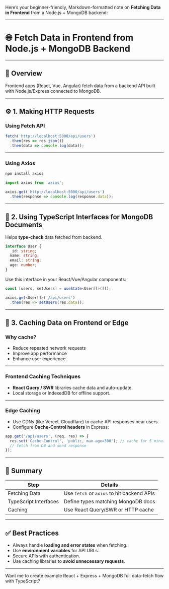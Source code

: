 Here’s your beginner-friendly, Markdown-formatted note on **Fetching Data in Frontend** from a Node.js + MongoDB backend:

---

# 🌐 Fetch Data in Frontend from Node.js + MongoDB Backend

---

## 🧾 Overview

Frontend apps (React, Vue, Angular) fetch data from a backend API built with Node.js/Express connected to MongoDB.

---

## ⚙️ 1. Making HTTP Requests

### Using **Fetch API**

```js
fetch('http://localhost:5000/api/users')
  .then(res => res.json())
  .then(data => console.log(data));
```

---

### Using **Axios**

```bash
npm install axios
```

```js
import axios from 'axios';

axios.get('http://localhost:5000/api/users')
  .then(response => console.log(response.data));
```

---

## 🧩 2. Using TypeScript Interfaces for MongoDB Documents

Helps **type-check** data fetched from backend.

```ts
interface User {
  _id: string;
  name: string;
  email: string;
  age: number;
}
```

Use this interface in your React/Vue/Angular components:

```ts
const [users, setUsers] = useState<User[]>([]);

axios.get<User[]>('/api/users')
  .then(res => setUsers(res.data));
```

---

## 💾 3. Caching Data on Frontend or Edge

### Why cache?

* Reduce repeated network requests
* Improve app performance
* Enhance user experience

---

### Frontend Caching Techniques

* **React Query / SWR** libraries cache data and auto-update.
* Local storage or IndexedDB for offline support.

---

### Edge Caching

* Use CDNs (like Vercel, Cloudflare) to cache API responses near users.
* Configure **Cache-Control headers** in Express:

```js
app.get('/api/users', (req, res) => {
  res.set('Cache-Control', 'public, max-age=300'); // cache for 5 minutes
  // fetch from DB and send response
});
```

---

## 🧠 Summary

| Step                  | Details                                    |
| --------------------- | ------------------------------------------ |
| Fetching Data         | Use `fetch` or `axios` to hit backend APIs |
| TypeScript Interfaces | Define types matching MongoDB docs         |
| Caching               | Use React Query/SWR or HTTP cache          |

---

## ✅ Best Practices

* Always handle **loading and error states** when fetching.
* Use **environment variables** for API URLs.
* Secure APIs with authentication.
* Use caching libraries to **avoid unnecessary requests**.

---

Want me to create example React + Express + MongoDB full data-fetch flow with TypeScript?
